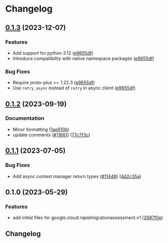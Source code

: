 # Changelog

## [0.1.3](https://github.com/googleapis/google-cloud-python/compare/google-cloud-rapidmigrationassessment-v0.1.2...google-cloud-rapidmigrationassessment-v0.1.3) (2023-12-07)


### Features

* Add support for python 3.12 ([e9655df](https://github.com/googleapis/google-cloud-python/commit/e9655dff9f393bf3382c668ea2a31dd3332ed192))
* Introduce compatibility with native namespace packages ([e9655df](https://github.com/googleapis/google-cloud-python/commit/e9655dff9f393bf3382c668ea2a31dd3332ed192))


### Bug Fixes

* Require proto-plus &gt;= 1.22.3 ([e9655df](https://github.com/googleapis/google-cloud-python/commit/e9655dff9f393bf3382c668ea2a31dd3332ed192))
* Use `retry_async` instead of `retry` in async client ([e9655df](https://github.com/googleapis/google-cloud-python/commit/e9655dff9f393bf3382c668ea2a31dd3332ed192))

## [0.1.2](https://github.com/googleapis/google-cloud-python/compare/google-cloud-rapidmigrationassessment-v0.1.1...google-cloud-rapidmigrationassessment-v0.1.2) (2023-09-19)


### Documentation

* Minor formatting ([1ae610b](https://github.com/googleapis/google-cloud-python/commit/1ae610bb3b321ceac7bd23a455a002e39645d84f))
* update comments ([#11661](https://github.com/googleapis/google-cloud-python/issues/11661)) ([77c7f3c](https://github.com/googleapis/google-cloud-python/commit/77c7f3c5062a4aacf62dabf616c1e2caeeb444e3))

## [0.1.1](https://github.com/googleapis/google-cloud-python/compare/google-cloud-rapidmigrationassessment-v0.1.0...google-cloud-rapidmigrationassessment-v0.1.1) (2023-07-05)


### Bug Fixes

* Add async context manager return types ([#11448](https://github.com/googleapis/google-cloud-python/issues/11448)) ([4d2c35a](https://github.com/googleapis/google-cloud-python/commit/4d2c35a1cd0b68b6d481d5611ff820451273e859))

## 0.1.0 (2023-05-29)


### Features

* add initial files for google.cloud.rapidmigrationassessment.v1 ([2687f0e](https://github.com/googleapis/google-cloud-python/commit/2687f0e5238e80c9cdf707f8d175fce13aeac970))

## Changelog
